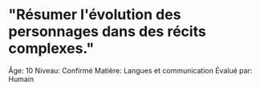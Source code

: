 # "Résumer l'évolution des personnages dans des récits complexes."

Âge: 10
Niveau: Confirmé
Matière: Langues et communication
Évalué par: Humain